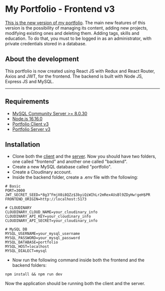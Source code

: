 # My Portfolio - Frontend v3

[This is the new version of my portfolio](https://matiasurielgluck.netlify.app/). The main new features of this version is the possibility of managing its content, adding new projects, modifying existing ones and deleting them. Adding tags, skills and education. To do that, you must to be logged in as an administrator, with private credentials stored in a database.



## About the development

This portfolio is now created using React JS with Redux and React Router, Axios and JWT, for the frontend.
The backend is built with Node JS, Express JS and MySQL.

___

## Requirements

- [MySQL Community Server >= 8.0.30](https://dev.mysql.com/downloads/mysql/)
- [Node.js 16.16.0](https://nodejs.org/)
- [Portfolio Client v3](https://github.com/MatiasUrielGluck/portfolio_v3_frontend)
- [Portfolio Server v3](https://github.com/MatiasUrielGluck/portfolio_v3_backend)

## Installation

- Clone both the [client](https://github.com/MatiasUrielGluck/portfolio_v3_frontend) and the [server](https://github.com/MatiasUrielGluck/portfolio_v3_backend). Now you should have two folders, one called "frontend" and another one called "backend".
- Create a new MySQL database called "portfolio".
- Create a Cloudinary account.
- Inside the backend folder, create a .env file with the following:
```
# Basic
PORT=3000
JWT_SECRET_SEED=*8g3^FmjX0i8QZz$3byiQiWIhLr2mRex4UsBl9ZDyHw!geH$PR
FRONTEND_ORIGIN=http://localhost:5173

# CLOUDINARY
CLOUDINARY_CLOUD_NAME=your_cloudinary_info
CLOUDINARY_API_KEY=your_cloudinary_info
CLOUDINARY_API_SECRET=your_cloudinary_info

# MySQL DB
MYSQL_USERNAME=your_mysql_username
MYSQL_PASSWORD=your_mysql_password
MYSQL_DATABASE=portfolio
MYSQL_HOST=localhost
MYSQL_DIALECT=mysql
```
- Now run the following command inside both the frontend and the backend folders:
```
npm install && npm run dev
```

Now the application should be running both the client and the server.